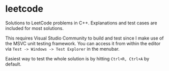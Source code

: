# leetcode

Solutions to LeetCode problems in C++. Explanations and test cases are included
for most solutions.

 This requires Visual Studio Community
 to build and test since I make use of
 the MSVC unit testing framework. You
 can access it from within the editor
 via `Test -> Windows -> Test Explorer`
 in the menubar.

 Easiest way to test the whole solution
 is by hitting `Ctrl+R, Ctrl+A` by default.
 